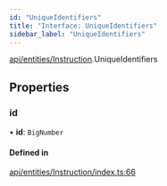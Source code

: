 ```yaml
---
id: "UniqueIdentifiers"
title: "Interface: UniqueIdentifiers"
sidebar_label: "UniqueIdentifiers"
---
```


[api/entities/Instruction](../../../../../modules/API/Entities/Instruction/Instruction.md).UniqueIdentifiers

## Properties

### id

• **id**: `BigNumber`

#### Defined in

[api/entities/Instruction/index.ts:66](https://github.com/PolymeshAssociation/polymesh-sdk/blob/2c78f6c34/src/api/entities/Instruction/index.ts#L66)

